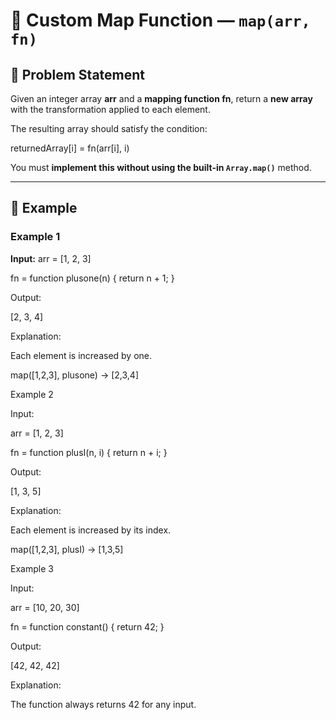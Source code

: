 # 🧮 Custom Map Function — `map(arr, fn)`

## 🧩 Problem Statement
Given an integer array **arr** and a **mapping function fn**, return a **new array** with the transformation applied to each element.

The resulting array should satisfy the condition:

returnedArray[i] = fn(arr[i], i)

You must **implement this without using the built-in `Array.map()`** method.

---

## 🧠 Example

### **Example 1**
**Input:**
arr = [1, 2, 3]

fn = function plusone(n) { return n + 1; }

Output:

[2, 3, 4]

Explanation:

Each element is increased by one.

map([1,2,3], plusone) → [2,3,4]

Example 2

Input:

arr = [1, 2, 3]

fn = function plusI(n, i) { return n + i; }

Output:

[1, 3, 5]

Explanation:

Each element is increased by its index.

map([1,2,3], plusI) → [1,3,5]

Example 3

Input:

arr = [10, 20, 30]

fn = function constant() { return 42; }

Output:

[42, 42, 42]

Explanation:

The function always returns 42 for any input.
